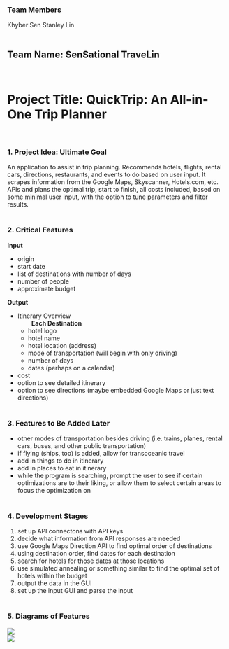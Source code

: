 ### Team Members
Khyber Sen
Stanley Lin
<br><br>

## Team Name: SenSational TraveLin
<br>

# Project Title: QuickTrip: An All-in-One Trip Planner
<br>

### 1. Project Idea: Ultimate Goal
An application to assist in trip planning. Recommends hotels, flights, rental cars, directions, restaurants, and events to do based on user input. It scrapes information from the Google Maps, Skyscanner, Hotels.com, etc. APIs and plans the optimal trip, start to finish, all costs included, based on some minimal user input, with the option to tune parameters and filter results.
<br><br>
  
### 2. Critical Features
__Input__
- origin
- start date
- list of destinations with number of days
- number of people
- approximate budget

__Output__
- Itinerary Overview  
  &nbsp;&nbsp;&nbsp;&nbsp;&nbsp;&nbsp;&nbsp;
  __Each Destination__
  - hotel logo
  - hotel name
  - hotel location (address)
  - mode of transportation (will begin with only driving)
  - number of days
  - dates (perhaps on a calendar)
- cost
- option to see detailed itinerary
- option to see directions (maybe embedded Google Maps or just text directions)
<br><br>

### 3. Features to Be Added Later
- other modes of transportation besides driving (i.e. trains, planes, rental cars, buses, and other public transportation)
- if flying (ships, too) is added, allow for transoceanic travel
- add in things to do in itinerary
- add in places to eat in itinerary
- while the program is searching, prompt the user to see if certain optimizations are to their liking, or allow them to select certain areas to focus the optimization on
<br><br>

### 4. Development Stages
1. set up API connectons with API keys
2. decide what information from API responses are needed
3. use Google Maps Direction API to find optimal order of destinations
4. using destination order, find dates for each destination
5. search for hotels for those dates at those locations
6. use simulated annealing or something similar to find the optimal set of hotels within the budget
7. output the data in the GUI
8. set up the input GUI and parse the input
<br><br>

### 5. Diagrams of Features
<img src="prototypeDiagrams/QuickTrip Input Search.pdf">
<br>
<img src="prototypeDiagrams/QuickTrip Output Itinerary.pdf">
